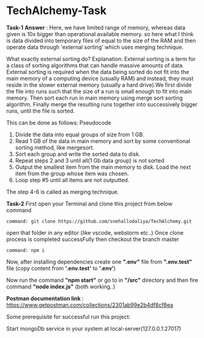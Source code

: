 # TechAlchemy-Task
**Task-1**
**Answer** : Here, we have limited range of memory, whereas data given is 10x bigger than operational available memory. so here what I think is data divided into temporary files of equal to the size of the RAM and then operate data through 'external sorting' which uses merging technique. 

What exactly external sorting do?
Explanation:  External sorting is a term for a class of sorting algorithms that can handle massive amounts of data. External sorting is required when the data being sorted do not fit into the main memory of a computing device (usually RAM) and instead, they must reside in the slower external memory (usually a hard drive).We first divide the file into runs such that the size of a run is small enough to fit into main memory. Then sort each run in main memory using merge sort sorting algorithm. Finally merge the resulting runs together into successively bigger runs, until the file is sorted.

This can be done as follows: Pseudocode
1. Divide the data into equal groups of size from 1 GB.
2. Read 1 GB of the data in main memory and sort by some conventional sorting method, like mergesort.
3. Sort each group and write the sorted data to disk.
4. Repeat steps 2 and 3 until all(1 Gb data group) is not sorted 
5. Output the smallest item from the main memory to disk. Load the next item from the group whose item was chosen.
6. Loop step #5 until all items are not outputted.

The step 4-6 is called as merging technique.


**Task-2**
First open your Terminal and clone this project from below command

    command: git clone https://github.com/snehallodaliya/TechAlchemy.git

open that folder in any editor (like vscode, webstorm etc..)
Once clone process is completed successFully then checkout the branch master

    command: npm i

Now, after installing dependencies create one **".env"** file from **".env.test"** file (copy content from **'.env.test'** to **'.env'**)

Now run the command **"npm start"** or go to in **"/src"** directory and then fire command **"node index.js"** (both working..)

**Postman documentation link** : https://www.getpostman.com/collections/2301ab99e2b4df8cf8ea

Some prerequisite for successful run this project:

Start mongoDb service in your system at local-server(127.0.0.1:27017)

